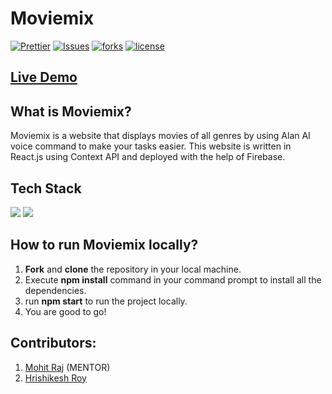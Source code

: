 # Moviemix

[![Prettier](https://img.shields.io/badge/code_style-prettier-ff69b4.svg)](https://prettier.io)
[![Issues](https://img.shields.io/github/issues/Sonakshi1901/moviemix)](#issues)
[![forks](https://img.shields.io/github/forks/Sonakshi1901/moviemix)](#forks)
[![license](https://img.shields.io/github/license/Sonakshi1901/moviemix)](#license)

## [Live Demo](https://moviemix-s1789.web.app/)
## What is Moviemix?
Moviemix is a website that displays movies of all
genres by using Alan AI voice command to make your tasks easier. This
website is written in React.js using Context API and deployed with the help of Firebase.

## Tech Stack   
  <img src="https://img.shields.io/badge/ReactJS%20-%2320232a.svg?logo=react" >   <img src="https://img.shields.io/badge/Firebase%20-%2320232a?style=flat&logo=node.js"> 

## How to run Moviemix locally?
1. **Fork** and **clone** the repository in your local machine.
2. Execute **npm install** command in your command prompt to install all the dependencies.
3. run **npm start** to run the project locally.
4. You are good to go!



## Contributors:
1. [Mohit Raj]( https://github.com/mohit355) (MENTOR)
2. [Hrishikesh Roy]( https://github.com/Sonakshi1901 )
